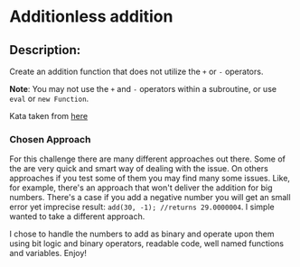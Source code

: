 # Additionless addition

## Description:

Create an addition function that does not utilize the `+` or `-` operators.

__Note__: You may not use the `+` and `-` operators within a subroutine, or use `eval` or `new Function`.


Kata taken from [here](http://www.codewars.com/kata/additionless-addition)

### Chosen Approach

For this challenge there are many different approaches out there. Some of the are very quick and smart 
way of dealing with the issue. On others approaches if you test some of them you may find many some issues. Like, for example, 
there's an approach that won't deliver the addition for big numbers. There's a case if you add a negative number you will get an small error yet imprecise result: `add(30, -1); //returns 29.0000004`. I simple wanted to take a different approach.

I chose to handle the numbers to add as binary and operate upon them using bit logic and binary operators, readable code, well named functions and variables. Enjoy!

